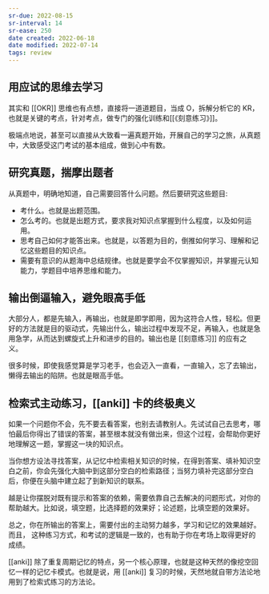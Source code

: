 ```yaml
---
sr-due: 2022-08-15
sr-interval: 14
sr-ease: 250
date created: 2022-06-18
date modified: 2022-07-14
tags: review
---
```


## 用应试的思维去学习

其实和 [[OKR]] 思维也有点想，直接将一道道题目，当成 O，拆解分析它的 KR，也就是关键的考点，针对考点，做专门的强化训练和[[《刻意练习》]]。

极端点地说，甚至可以直接从大致看一遍真题开始，开展自己的学习之旅，从真题中，大致感受这门考试的基本组成，做到心中有数。

## 研究真题，揣摩出题者

从真题中，明确地知道，自己需要回答什么问题。然后要研究这些题目:

- 考什么。也就是出题范围。
- 怎么考的。也就是出题方式，要求我对知识点掌握到什么程度，以及如何运用。
- 思考自己如何才能答出来。也就是，以答题为目的，倒推如何学习、理解和记忆这些题目的知识点。
- 需要有意识的从题海中总结规律。也就是要学会不仅掌握知识，并掌握元认知能力，学题目中培养思维和能力。

## 输出倒逼输入，避免眼高手低

大部分人，都是先输入，再输出，也就是即学即用，因为这符合人性，轻松。但更好的方法就是目的驱动式，先输出什么，输出过程中发现不足，再输入，也就是急用急学，从而达到螺旋式上升和进步的目的。输出也是 [[刻意练习]] 的应有之义。

很多时候，即使我感觉算是学习老手，也会迈入一直看，一直输入，忘了去输出，懒得去输出的陷阱。也就是眼高手低。

## 检索式主动练习，[[anki]] 卡的终极奥义

如果一个问题你不会，先不要去看答案，也别去请教别人。先试试自己去思考，哪怕最后你得出了错误的答案，甚至根本就没有做出来，但这个过程，会帮助你更好地理解这一题，掌握这一块的知识点。

当你想方设法寻找答案，从记忆中检索相关知识的时候，在得到答案、填补知识空白之前，你会先强化大脑中到这部分空白的检索路径；当努力填补完这部分空白后，你便在头脑中建立起了到新知识的联系。

越是让你摆脱对既有提示和答案的依赖，需要依靠自己去解决的问题形式，对你的帮助越大。比如说，填空题，比选择题的效果好；论述题，比填空题的效果好。

总之，你在所输出的答案上，需要付出的主动努力越多，学习和记忆的效果越好。而且， 这种练习方式，和考试的逻辑是一致的，也有助于你在考场上取得更好的成绩。

[[anki]] 除了重复周期记忆的特点，另一个核心原理，也就是这种天然的像挖空回忆一样的记忆卡模式。也就是说，用 [[anki]] 复习的时候，天然地就自带方法论地用到了检索式练习的方法论。
